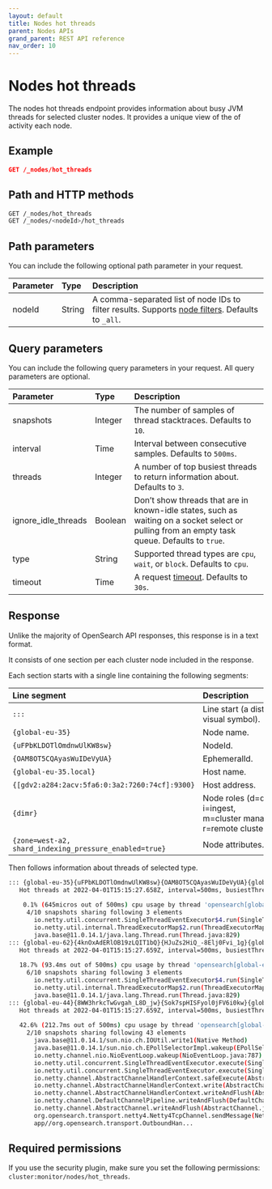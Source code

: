 ```yaml
---
layout: default
title: Nodes hot threads
parent: Nodes APIs
grand_parent: REST API reference
nav_order: 10
---
```


# Nodes hot threads

The nodes hot threads endpoint provides information about busy JVM threads for selected cluster nodes. It provides a unique view of the of activity each node.

## Example

```json
GET /_nodes/hot_threads
```

## Path and HTTP methods

```bash
GET /_nodes/hot_threads
GET /_nodes/<nodeId>/hot_threads
```

## Path parameters

You can include the following optional path parameter in your request. 

Parameter | Type | Description
:--- | :--- | :---
nodeId | String  | A comma-separated list of node IDs to filter results. Supports [node filters]({{site.url}}{{site.baseurl}}/opensearch/rest-api/nodes-apis/index/#node-filters). Defaults to `_all`.

## Query parameters

You can include the following query parameters in your request. All query parameters are optional.

Parameter | Type | Description
:--- | :---| :---
snapshots | Integer  | The number of samples of thread stacktraces. Defaults to `10`.
interval | Time | Interval between consecutive samples. Defaults to `500ms`.
threads | Integer   | A number of top busiest threads to return information about. Defaults to `3`.
ignore_idle_threads | Boolean   | Don’t show threads that are in known-idle states, such as waiting on a socket select or pulling from an empty task queue. Defaults to `true`.
type | String    | Supported thread types are `cpu`, `wait`, or `block`. Defaults to `cpu`.
timeout | Time | A request [timeout]({{site.url}}{{site.baseurl}}/opensearch/rest-api/nodes-apis/index/#timeout). Defaults to `30s`.

## Response

Unlike the majority of OpenSearch API responses, this response is in a text format.

It consists of one section per each cluster node included in the response.

Each section starts with a single line containing the following segments:

Line segment | Description
:--- |:-------
<code>:::&nbsp;</code>  | Line start (a distinct visual symbol).
`{global-eu-35}` | Node name.
`{uFPbKLDOTlOmdnwUlKW8sw}` | NodeId.
`{OAM8OT5CQAyasWuIDeVyUA}` | EphemeralId.
`{global-eu-35.local}` | Host name.
`{[gdv2:a284:2acv:5fa6:0:3a2:7260:74cf]:9300}` | Host address.
`{dimr}` | Node roles (d=data, i=ingest, m=cluster&nbsp;manager, r=remote&nbsp;cluster&nbsp;client).
`{zone=west-a2, shard_indexing_pressure_enabled=true}` | Node attributes.

Then follows information about threads of selected type.

```bash
::: {global-eu-35}{uFPbKLDOTlOmdnwUlKW8sw}{OAM8OT5CQAyasWuIDeVyUA}{global-eu-35.local}{[gdv2:a284:2acv:5fa6:0:3a2:7260:74cf]:9300}{dimr}{zone=west-a2, shard_indexing_pressure_enabled=true}
   Hot threads at 2022-04-01T15:15:27.658Z, interval=500ms, busiestThreads=3, ignoreIdleThreads=true:
   
    0.1% (645micros out of 500ms) cpu usage by thread 'opensearch[global-eu-35][transport_worker][T#7]'
     4/10 snapshots sharing following 3 elements
       io.netty.util.concurrent.SingleThreadEventExecutor$4.run(SingleThreadEventExecutor.java:986)
       io.netty.util.internal.ThreadExecutorMap$2.run(ThreadExecutorMap.java:74)
       java.base@11.0.14.1/java.lang.Thread.run(Thread.java:829)
::: {global-eu-62}{4knOxAdERlOB19zLQIT1bQ}{HJuZs2HiQ_-8Elj0Fvi_1g}{global-eu-62.local}{[gdv2:a284:2acv:5fa6:0:3a2:bba6:fe3f]:9300}{dimr}{zone=west-a2, shard_indexing_pressure_enabled=true}
   Hot threads at 2022-04-01T15:15:27.659Z, interval=500ms, busiestThreads=3, ignoreIdleThreads=true:
      
   18.7% (93.4ms out of 500ms) cpu usage by thread 'opensearch[global-eu-62][transport_worker][T#3]'
     6/10 snapshots sharing following 3 elements
       io.netty.util.concurrent.SingleThreadEventExecutor$4.run(SingleThreadEventExecutor.java:986)
       io.netty.util.internal.ThreadExecutorMap$2.run(ThreadExecutorMap.java:74)
       java.base@11.0.14.1/java.lang.Thread.run(Thread.java:829)
::: {global-eu-44}{8WW3hrkcTwGvgah_L8D_jw}{Sok7spHISFyol0jFV6i0kw}{global-eu-44.local}{[gdv2:a284:2acv:5fa6:0:3a2:9120:e79e]:9300}{dimr}{zone=west-a2, shard_indexing_pressure_enabled=true}
   Hot threads at 2022-04-01T15:15:27.659Z, interval=500ms, busiestThreads=3, ignoreIdleThreads=true:
   
   42.6% (212.7ms out of 500ms) cpu usage by thread 'opensearch[global-eu-44][write][T#5]'
     2/10 snapshots sharing following 43 elements
       java.base@11.0.14.1/sun.nio.ch.IOUtil.write1(Native Method)
       java.base@11.0.14.1/sun.nio.ch.EPollSelectorImpl.wakeup(EPollSelectorImpl.java:254)
       io.netty.channel.nio.NioEventLoop.wakeup(NioEventLoop.java:787)
       io.netty.util.concurrent.SingleThreadEventExecutor.execute(SingleThreadEventExecutor.java:846)
       io.netty.util.concurrent.SingleThreadEventExecutor.execute(SingleThreadEventExecutor.java:815)
       io.netty.channel.AbstractChannelHandlerContext.safeExecute(AbstractChannelHandlerContext.java:989)
       io.netty.channel.AbstractChannelHandlerContext.write(AbstractChannelHandlerContext.java:796)
       io.netty.channel.AbstractChannelHandlerContext.writeAndFlush(AbstractChannelHandlerContext.java:758)
       io.netty.channel.DefaultChannelPipeline.writeAndFlush(DefaultChannelPipeline.java:1020)
       io.netty.channel.AbstractChannel.writeAndFlush(AbstractChannel.java:311)
       org.opensearch.transport.netty4.Netty4TcpChannel.sendMessage(Netty4TcpChannel.java:159)
       app//org.opensearch.transport.OutboundHan...
```

## Required permissions

If you use the security plugin, make sure you set the following permissions: `cluster:monitor/nodes/hot_threads`.
